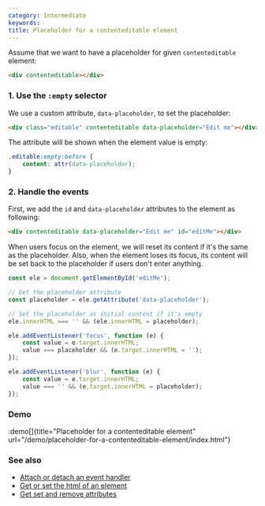 ```yaml
---
category: Intermediate
keywords:
title: Placeholder for a contenteditable element
---
```


Assume that we want to have a placeholder for given `contenteditable` element:

```html
<div contenteditable></div>
```

### 1. Use the `:empty` selector

We use a custom attribute, `data-placeholder`, to set the placeholder:

```html
<div class="editable" contenteditable data-placeholder="Edit me"></div>
```

The attribute will be shown when the element value is empty:

```css
.editable:empty:before {
    content: attr(data-placeholder);
}
```

### 2. Handle the events

First, we add the `id` and `data-placeholder` attributes to the element as following:

```html
<div contenteditable data-placeholder="Edit me" id="editMe"></div>
```

When users focus on the element, we will reset its content if it's the same as the placeholder. Also, when the element loses its focus, its content will be set back to the placeholder if users don't enter anything.

```js
const ele = document.getElementById('editMe');

// Get the placeholder attribute
const placeholder = ele.getAttribute('data-placeholder');

// Set the placeholder as initial content if it's empty
ele.innerHTML === '' && (ele.innerHTML = placeholder);

ele.addEventListener('focus', function (e) {
    const value = e.target.innerHTML;
    value === placeholder && (e.target.innerHTML = '');
});

ele.addEventListener('blur', function (e) {
    const value = e.target.innerHTML;
    value === '' && (e.target.innerHTML = placeholder);
});
```

### Demo

:demo[]{title="Placeholder for a contenteditable element" url="/demo/placeholder-for-a-contenteditable-element/index.html"}

### See also

-   [Attach or detach an event handler](/attach-or-detach-an-event-handler)
-   [Get or set the html of an element](/get-or-set-the-html-of-an-element)
-   [Get set and remove attributes](/get-set-and-remove-attributes)
